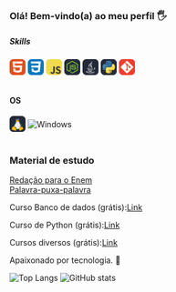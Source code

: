 ### Olá! Bem-vindo(a) ao meu perfil 🖐️ <br>

##### Skills
<div style="display: inline_block">
  <img align="center" alt="html5" src="https://github.com/tandpfun/skill-icons/raw/main/icons/HTML.svg" width="28" height="28"/>
  <img align="center" alt="css" src="https://github.com/tandpfun/skill-icons/raw/main/icons/CSS.svg" width="28" height="28"/>
  <img align="center" alt="js" src="https://github.com/tandpfun/skill-icons/raw/main/icons/JavaScript.svg" width="28" height="28"/>
  <img align="center" alt="nodejs" src="https://github.com/tandpfun/skill-icons/raw/main/icons/NodeJS-Dark.svg" width="28" height="28"/>
  <img align="center" alt="JAVA" src="https://github.com/tandpfun/skill-icons/raw/main/icons/Java-Dark.svg" width="28" height="28"/>
  <img align="center" alt="Python" src="https://github.com/tandpfun/skill-icons/raw/main/icons/Python-Dark.svg" width="28" height="28"/>
  <img align="center" alt="Git" src="https://github.com/tandpfun/skill-icons/raw/main/icons/Git.svg" width="28" height="28"/>
</div><br/>

#### OS
<div style="display: inline_block">
  <img align="center" alt="Linux" src="https://github.com/tandpfun/skill-icons/raw/main/icons/Linux-Dark.svg" width="28" height="28"/>
  <img align="center" alt="Windows" src="https://github.com/tandpfun/skill-icons/raw/main/icons/Windows-Dark.svg" width="28" height="28"/>
</div>
<br>

### Material de estudo

<a href="https://apps.univesp.br/enem-escreva-pra-ver/">Redação para o Enem</a><br>
<a href="https://apps.univesp.br/palavra-puxa-palavra/">Palavra-puxa-palavra</a>
<br>

<p>Curso Banco de dados (grátis):<a href="https://www.ev.org.br/trilhas-de-conhecimento/banco-de-dados">Link</a><br></p>
<p>Curso de Python (grátis):<a href="https://www.ev.org.br/trilhas-de-conhecimento/linguagem-de-programacao-python">Link</a></p>
<p>Cursos diversos (grátis):<a href="https://ibqp-ava.com/loja_virtual/cursos.php?id=INFORM%C3%81TICA%20E%20TECNOLOGIA">Link</a></p>

Apaixonado por tecnologia. 💓

![Top Langs](https://github-readme-stats.vercel.app/api/top-langs/?username=RichardMatth&layout=compact&theme=tokyonight)
![GitHub stats](https://github-readme-stats.vercel.app/api?username=RichardMatth&show_icons=true&theme=tokyonight&count_private=false)<br>


